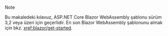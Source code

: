 > [!NOTE]
> Bu makaledeki kılavuz, ASP.NET Core Blazor WebAssembly şablonu sürüm 3,2 veya üzeri için geçerlidir. En son Blazor WebAssembly şablonunu almak için bkz. <xref:blazor/get-started>.
